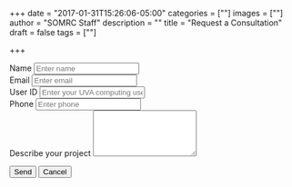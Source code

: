 +++
date = "2017-01-31T15:26:06-05:00"
categories = [""]
images = [""]
author = "SOMRC Staff"
description = ""
title = "Request a Consultation"
draft = false
tags = [""]

+++


<form action="https://formspree.io/somrc-support@virginia.edu" method="POST">
  <div class="form-group">
    <label for="inputName">Name</label>
    <input type="text" name="_name" id="inputName" class="form-control" placeholder="Enter name">
  </div>
  <div class="form-group">
    <label for="inputEmail">Email</label>
    <input type="email" name="_replyto" id="inputEmail" class="form-control" aria-describedby="emailHelp" placeholder="Enter email">
  </div>
  <div class="form-group">
    <label for="inputUvaHandle">User ID</label>
    <input type="text" name="_uvahandle" id="inputUvaHandle" class="form-control" placeholder="Enter your UVA computing user ID">
  </div>
  <div class="form-group">
    <label for="inputPhone">Phone</label>
    <input type="text" name="_phone" id="inputPhone" class="form-control" placeholder="Enter phone">
  </div>
  <div class="form-group">
    <label for="Textarea">Describe your project</label>
    <textarea class="form-control" id="Textarea" rows="5" name="_project"></textarea>
  </div>

  <button type="submit" value="Send" class="btn btn-primary">Send</button>
  <a href="https://somrc.virginia.edu/"><button class="btn btn-secondary">Cancel</button></a>
</form>
